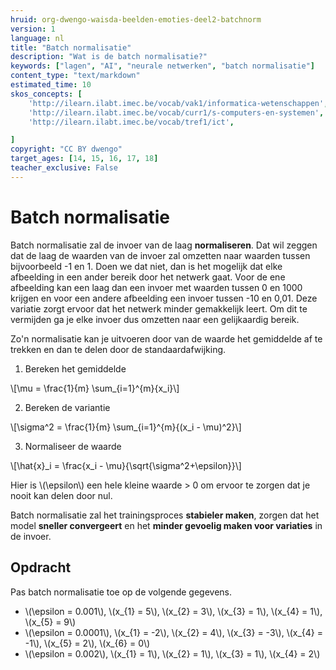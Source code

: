 ```yaml
---
hruid: org-dwengo-waisda-beelden-emoties-deel2-batchnorm
version: 1
language: nl
title: "Batch normalisatie"
description: "Wat is de batch normalisatie?"
keywords: ["lagen", "AI", "neurale netwerken", "batch normalisatie"]
content_type: "text/markdown"
estimated_time: 10
skos_concepts: [
    'http://ilearn.ilabt.imec.be/vocab/vak1/informatica-wetenschappen', 
    'http://ilearn.ilabt.imec.be/vocab/curr1/s-computers-en-systemen',
    'http://ilearn.ilabt.imec.be/vocab/tref1/ict',

]
copyright: "CC BY dwengo"
target_ages: [14, 15, 16, 17, 18]
teacher_exclusive: False
---
```


# Batch normalisatie

Batch normalisatie zal de invoer van de laag **normaliseren**. Dat wil zeggen dat de laag de waarden van de invoer zal omzetten naar waarden tussen bijvoorbeeld -1 en 1. Doen we dat niet, dan is het mogelijk dat elke afbeelding in een ander bereik door het netwerk gaat. Voor de ene afbeelding kan een laag dan een invoer met waarden tussen 0 en 1000 krijgen en voor een andere afbeelding een invoer tussen -10 en 0,01. Deze variatie zorgt ervoor dat het netwerk minder gemakkelijk leert. Om dit te vermijden ga je elke invoer dus omzetten naar een gelijkaardig bereik. 

Zo'n normalisatie kan je uitvoeren door van de waarde het gemiddelde af te trekken en dan te delen door de standaardafwijking.

1. Bereken het gemiddelde

\\[\mu = \frac{1}{m} \sum_{i=1}^{m}{x_i}\\]

2. Bereken de variantie

\\[\sigma^2 = \frac{1}{m} \sum_{i=1}^{m}{(x_i - \mu)^2}\\]

3. Normaliseer de waarde

\\[\hat{x}_i = \frac{x_i - \mu}{\sqrt{\sigma^2+\epsilon}}\\]


Hier is \\(\epsilon\\) een hele kleine waarde > 0 om ervoor te zorgen dat je nooit kan delen door nul.

Batch normalisatie zal het trainingsproces **stabieler maken**, zorgen dat het model **sneller convergeert** en het **minder gevoelig maken voor variaties** in de invoer.

<div class="dwengo-content assignment">
<h2 class="title">Opdracht</h2>
<div class="content">
Pas batch normalisatie toe op de volgende gegevens.
<ul>
    <li>\(\epsilon = 0.001\), \(x_{1} = 5\), \(x_{2} = 3\), \(x_{3} = 1\), \(x_{4} = 1\), \(x_{5} = 9\)</li>
    <li>\(\epsilon = 0.0001\), \(x_{1} = -2\), \(x_{2} = 4\), \(x_{3} = -3\), \(x_{4} = -1\), \(x_{5} = 2\), \(x_{6} = 0\)</li>
    <li>\(\epsilon = 0.002\), \(x_{1} = 1\), \(x_{2} = 1\), \(x_{3} = 1\), \(x_{4} = 2\)</li>
</ul>
</div>
</div>